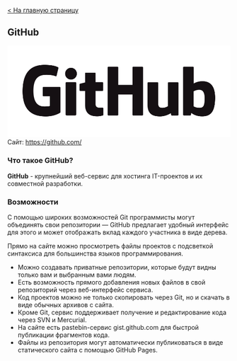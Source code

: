 [< На главную страницу](readme.md)

## **GitHub**

![GitHub-logo](GitHub_Logo.png)
Cайт: https://github.com/

### **Что такое GitHub?**

**GitHub** - крупнейший веб-сервис для хостинга IT-проектов и их совместной разработки.

### **Возможности**

С помощью широких возможностей Git программисты могут объединять свои репозитории — GitHub предлагает удобный интерфейс для этого и может отображать вклад каждого участника в виде дерева.

Прямо на сайте можно просмотреть файлы проектов с подсветкой синтаксиса для большинства языков программирования.

* Можно создавать приватные репозитории, которые будут видны только вам и выбранным вами людям.
* Есть возможность прямого добавления новых файлов в свой репозиторий через веб-интерфейс сервиса.
* Код проектов можно не только скопировать через Git, но и скачать в виде обычных архивов с сайта.
* Кроме Git, сервис поддерживает получение и редактирование кода через SVN и Mercurial.
* На сайте есть pastebin-сервис gist.github.com для быстрой публикации фрагментов кода.
* Файлы из репозитория могут автоматически публиковаться в виде статического сайта с помощью GitHub Pages.
